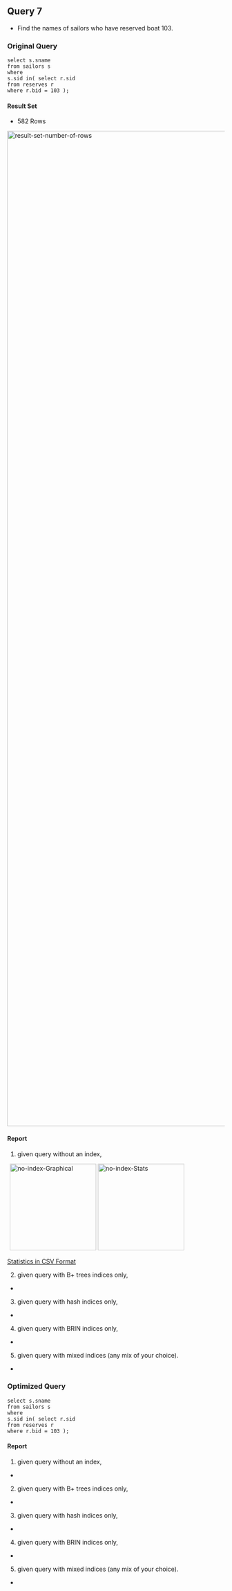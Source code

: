 ## Query 7

* Find the names of sailors who have reserved boat 103.

### Original Query

```
select s.sname
from sailors s
where
s.sid in( select r.sid
from reserves r
where r.bid = 103 );

```

#### Result Set

* 582 Rows

<img src="./screenshots/Query7/common/result-set-number-of-rows.png" alt="result-set-number-of-rows" width="2300px">

#### Report

1) given query without an index,

<img src="./screenshots/Query7/common/no-index.png" alt="no-index" width="2xx300px">
<img src="./screenshots/Query7/normalQuery/no-index-Graphical-explain.png" alt="no-index-Graphical" width="200px">
<img src="./screenshots/Query7/normalQuery/no-index-Stats.png" alt="no-index-Stats" width="200px">

<a href="./statistics/Query7/no-index-normal-stats.csv"> Statistics in CSV Format </a>


2) given query with B+ trees indices only,

*

3) given query with hash indices only,

*

4) given query with BRIN indices only,

*

5) given query with mixed indices (any mix of your choice).

*

### Optimized Query

```
select s.sname
from sailors s
where
s.sid in( select r.sid
from reserves r
where r.bid = 103 );

```

#### Report

1) given query without an index,

*

2) given query with B+ trees indices only,

*

3) given query with hash indices only,

*

4) given query with BRIN indices only,

*

5) given query with mixed indices (any mix of your choice).

*
